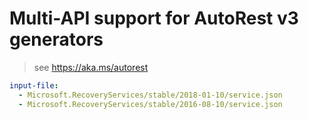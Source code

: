 # Multi-API support for AutoRest v3 generators

> see https://aka.ms/autorest

``` yaml $(enable-multi-api)
input-file:
  - Microsoft.RecoveryServices/stable/2018-01-10/service.json
  - Microsoft.RecoveryServices/stable/2016-08-10/service.json
```
